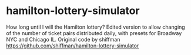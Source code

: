 # hamilton-lottery-simulator
How long until I will the Hamilton lottery?
Edited version to allow changing of the number of ticket pairs distributed daily, with presets for Broadway NYC and Chicago IL.
Original code by shiffman https://github.com/shiffman/hamilton-lottery-simulator
